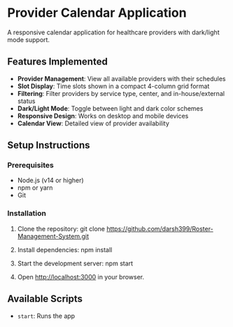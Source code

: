 # Provider Calendar Application

A responsive calendar application for healthcare providers with dark/light mode support.

## Features Implemented

- **Provider Management**: View all available providers with their schedules
- **Slot Display**: Time slots shown in a compact 4-column grid format
- **Filtering**: Filter providers by service type, center, and in-house/external status
- **Dark/Light Mode**: Toggle between light and dark color schemes
- **Responsive Design**: Works on desktop and mobile devices
- **Calendar View**: Detailed view of provider availability

## Setup Instructions

### Prerequisites
- Node.js (v14 or higher)
- npm or yarn
- Git

### Installation
1. Clone the repository:
   git clone https://github.com/darsh399/Roster-Management-System.git

2. Install dependencies:
   npm install

3. Start the development server:
   npm start
   

4. Open [http://localhost:3000](http://localhost:3000) in your browser.

## Available Scripts
- `start`: Runs the app
